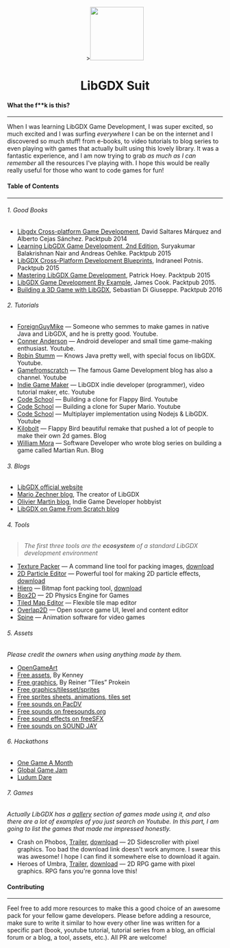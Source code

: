<p align="center">><img width="125" src="https://github.com/jelhouss/libgdx_suit/libgdx-suit.png"></p>

<h1 align="center">LibGDX Suit</h1>


#### What the f**k is this?
- - - - - - - - - - - - - -

When I was learning LibGDX Game Development, I was super excited, so much excited and I was surfing *everywhere* I can be on the internet and I discovered so much stuff! from e-books, to video tutorials to blog series to even playing with games that actually built using this lovely library. It was a fantastic experience, and I am now trying to grab *as much as I can remember* all the resources I've playing with. I hope this would be really really useful for those who want to code games for fun!

#### Table of Contents
- - - - - - - - - - - - - -

###### 1.  Good Books
* [Libgdx Cross-platform Game Development](https://www.packtpub.com/game-development/libgdx-cross-platform-game-development-cookbook), David Saltares Márquez and Alberto Cejas Sánchez. Packtpub 2014
* [Learning LibGDX Game Development, 2nd Edition](https://www.packtpub.com/game-development/learning-libgdx-game-development-second-edition), Suryakumar Balakrishnan Nair and Andreas Oehlke. Packtpub 2015
* [LibGDX Cross-Platform Development Blueprints](https://www.packtpub.com/game-development/libgdx-cross-platform-development-blueprints), Indraneel Potnis. Packtpub 2015
* [Mastering LibGDX Game Development](https://www.packtpub.com/game-development/mastering-libgdx-game-development), Patrick Hoey. Packtpub 2015
* [LibGDX Game Development By Example](https://www.packtpub.com/game-development/libgdx-game-development-example), James Cook. Packtpub 2015.
* [Building a 3D Game with LibGDX](https://www.packtpub.com/game-development/building-3d-game-libgdx), Sebastian Di Giuseppe. Packtpub 2016

###### 2.  Tutorials
* [ForeignGuyMike](https://www.youtube.com/user/ForeignGuyMike) — Someone who semmes to make games in native Java and LibGDX, and he is pretty good. Youtube.
* [Conner Anderson](https://www.youtube.com/user/samich15) — Android developer and small time game-making enthusiast. Youtube.
* [Robin Stumm](https://www.youtube.com/user/dermetfan/) — Knows Java pretty well, with special focus on libGDX. Youtube.
* [Gamefromscratch](https://www.youtube.com/playlist?list=PLS9MbmO_ssyCZ9Tjfay2tOQoaOVoG59Iy) — The famous Game Development blog has also a channel. Youtube
* [Indie Game Maker](https://www.youtube.com/channel/UCL_5eiPIzm--ppVBxGcSXQQ) — LibGDX indie developer (programmer), video tutorial maker, etc. Youtube
* [Code School](https://www.youtube.com/playlist?list=PLZm85UZQLd2TPXpUJfDEdWTSgszionbJy) — Building a clone for Flappy Bird. Youtube
* [Code School](https://www.youtube.com/playlist?list=PLZm85UZQLd2SXQzsF-a0-pPF6IWDDdrXt) — Building a clone for Super Mario. Youtube
* [Code School](https://www.youtube.com/playlist?list=PLZm85UZQLd2Qh6r7jxBKPuB4hl-Xw5uZT) — Multiplayer implementation using Nodejs & LibGDX. Youtube
* [Kilobolt](http://www.kilobolt.com/zombie-bird-tutorial-flappy-bird-remake.html) — Flappy Bird beautiful remake that pushed a lot of people to make their own 2d games. Blog
* [William Mora](http://williammora.com/martianrun-opensource-libgdx-game) — Software Developer who wrote blog series on building a game called Martian Run. Blog

###### 3.  Blogs
* [LibGDX official website](https://libgdx.badlogicgames.com/)
* [Mario Zechner blog](http://www.badlogicgames.com/wordpress/), The creator of LibGDX
* [Olivier Martin blog](http://gameover.co.in/tag/libgdx/), Indie Game Developer hobbyist
* [LibGDX on Game From Scratch blog](http://www.gamefromscratch.com/?tag=/LibGDX)

###### 4.  Tools
> *The first three tools are the **ecosystem** of a standard LibGDX development environment*
* [Texture Packer](https://github.com/libgdx/libgdx/wiki/Texture-packer) — A command line tool for packing images, [download](https://libgdx.badlogicgames.com/nightlies/runnables/runnable-texturepacker.jar)
* [2D Particle Editor](https://github.com/libgdx/libgdx/wiki/2D-Particle-Editor) — Powerful tool for making 2D particle effects, [download](https://libgdx.badlogicgames.com/nightlies/runnables/runnable-2D-particles.jar)
* [Hiero](https://github.com/libgdx/libgdx/wiki/Hiero) — Bitmap font packing tool, [download](https://libgdx.badlogicgames.com/nightlies/runnables/runnable-hiero.jar)
* [Box2D](http://box2d.org/) — 2D Physics Engine for Games
* [Tiled Map Editor](http://www.mapeditor.org/) — Flexible tile map editor 
* [Overlap2D](http://overlap2d.com/) — Open source game UI, level and content editor
* [Spine](http://esotericsoftware.com/) — Animation software for video games

###### 5.  Assets
*Please credit the owners when using anything made by them.*
* [OpenGameArt](http://opengameart.org/)
* [Free assets](http://www.kenney.nl/), By Kenney
* [Free graphics](http://www.reinerstilesets.de/), By Reiner “Tiles” Prokein
* [Free graphics/tilesset/sprites](http://untamed.wild-refuge.net/rmxpresources.php?characters)
* [Free sprites sheets, animations, tiles set](http://www.dumbmanex.com/bynd_freestuff.html)
* [Free sounds on PacDV](http://www.pacdv.com/sounds/index.html)
* [Free sounds on freesounds.org](https://www.freesound.org/)
* [Free sound effects on freeSFX](http://www.freesfx.co.uk/soundeffects/)
* [Free sounds on SOUND JAY](https://www.soundjay.com/)

###### 6.  Hackathons
* [One Game A Month](http://www.onegameamonth.com/)
* [Global Game Jam](http://globalgamejam.org/)
* [Ludum Dare](http://ludumdare.com/compo/)

###### 7.  Games
*Actually LibGDX has a [gallery](https://libgdx.badlogicgames.com/gallery.html) section of games made using it, and also there are a lot of examples of you just search on Youtube. In this part, I am going to list the games that made me impressed honestly.*
* Crash on Phobos, [Trailer](https://www.youtube.com/watch?v=mn2c_EmVwDM), [download](https://www.dropbox.com/s/niv9do39pc1) — 2D Sidescroller with pixel graphics. Too bad the download link doesn't work anymore. I swear this was awesome! I hope I can find it somewhere else to download it again.
* Heroes of Umbra, [Trailer](https://www.youtube.com/watch?v=eLFWaciFHSY), [download](http://heroesofumbra.com/download) — 2D RPG game with pixel graphics. RPG fans you're gonna love this!

#### Contributing
- - - - - - - - - - - - - -

Feel free to add more resources to make this a good choice of an awesome pack for your fellow game developers.
Please before adding a resource, make sure to write it similar to how every other line was written for a specific part (book, youtube tutorial, tutorial series from a blog, an official forum or a blog, a tool, assets, etc.). All PR are welcome! 